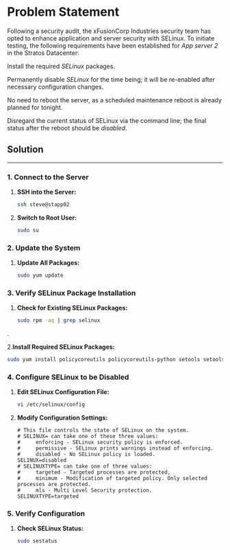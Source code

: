 # Problem Statement

Following a security audit, the xFusionCorp Industries security team has opted to enhance application and server security with SELinux. To initiate testing, the following requirements have been established for *App server 2* in the Stratos Datacenter:

Install the required *SELinux* packages.

Permanently disable *SELinux* for the time being; it will be re-enabled after necessary configuration changes.

No need to reboot the server, as a scheduled maintenance reboot is already planned for tonight.

Disregard the current status of SELinux via the command line; the final status after the reboot should be *disabled*.

## Solution

---

### 1. Connect to the Server

1. **SSH into the Server:**

   ```bash
   ssh steve@stapp02
   ```

2. **Switch to Root User:**

   ```bash
   sudo su
   ```

### 2. Update the System

1. **Update All Packages:**

   ```bash
   sudo yum update
   ```

### 3. Verify SELinux Package Installation

1. **Check for Existing SELinux Packages:**

   ```bash
   sudo rpm -aq | grep selinux
   ```

.

2.**Install Required SELinux Packages:**

   ```bash
   sudo yum install policycoreutils policycoreutils-python setools setools-console setroubleshoot
   ```

### 4. Configure SELinux to be Disabled

1. **Edit SELinux Configuration File:**

   ```bash
   vi /etc/selinux/config
   ```

2. **Modify Configuration Settings:**

      ```plain
     # This file controls the state of SELinux on the system.
     # SELINUX= can take one of these three values:
     #     enforcing - SELinux security policy is enforced.
     #     permissive - SELinux prints warnings instead of enforcing.
     #     disabled - No SELinux policy is loaded.
     SELINUX=disabled
     # SELINUXTYPE= can take one of three values:
     #     targeted - Targeted processes are protected,
     #     minimum - Modification of targeted policy. Only selected processes are protected.
     #     mls - Multi Level Security protection.
     SELINUXTYPE=targeted
     ```

### 5. Verify Configuration

1. **Check SELinux Status:**

   ```bash
   sudo sestatus
   ```
